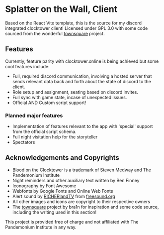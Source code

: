 # Splatter on the Wall, Client

Based on the React Vite template, this is the source for my discord integrated clocktower client! Licensed under GPL 3.0 with some code sourced from the wonderful [townsquare](https://github.com/bra1n/townsquare/) project.

## Features

Currently, feature parity with clocktower.online is being achieved but some cool features include:
- Full, required discord communication, involving a hosted server that sends relevant data back and forth about the state of discord to the client.
- Role setup and assignment, seating based on discord invites.
- Full sync with game state, incase of unexpected issues.
- Official AND Custom script support!

### Planned major features

- Implementation of features relevant to the app with 'special' support from the official script schema.
- Full night visitation help for the storyteller
- Spectators

## Acknowledgements and Copyrights

- Blood on the Clocktower is a trademark of Steven Medway and The Pandemonium Institute
- Night reminders and other auxiliary text written by Ben Finney
- Iconography by Font Awesome
- Webfonts by Google Fonts and Online Web Fonts
- Alert sound by [RICHERlandTV](https://freesound.org/people/RICHERlandTV/) from [freesound.org](https://freesound.org)
- All other images and icons are copyright to their respective owners
- The [townsquare](https://github.com/bra1n/townsquare/) project by bra1n for inspiration and some code source, including the writing used in this section!

This project is provided free of charge and not affiliated with The Pandemonium Institute in any way.